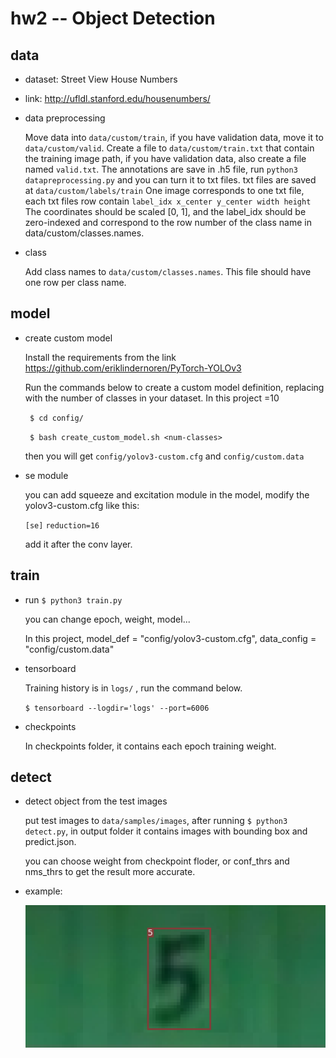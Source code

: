 # hw2 -- Object Detection
## data
- dataset: Street View House Numbers
  
- link: http://ufldl.stanford.edu/housenumbers/

- data preprocessing

  Move data into `data/custom/train`, if you have validation data, move it to `data/custom/valid`.
  Create a file to `data/custom/train.txt` that contain the training image path, if you have validation data, also create a file named `valid.txt`.
  The annotations are save in .h5 file, run `python3 datapreprocessing.py` and you can turn it to txt files. txt files are saved at `data/custom/labels/train`
  One image corresponds to one txt file, each txt files row contain `label_idx x_center y_center width height`
  The coordinates should be scaled [0, 1], and the label_idx should be zero-indexed and correspond to the row number of the class name in data/custom/classes.names.
  
 - class
 
   Add class names to `data/custom/classes.names`. This file should have one row per class name.

## model
- create custom model

  Install the requirements from the link https://github.com/eriklindernoren/PyTorch-YOLOv3
  
  Run the commands below to create a custom model definition, replacing <num-classes> with the number of classes in your dataset. In this project <num-classes>=10
  
   ` $ cd config/`
   
   ` $ bash create_custom_model.sh <num-classes>`
   
   then you will get  `config/yolov3-custom.cfg` and `config/custom.data`
   
 - se module
 
   you can add squeeze and excitation module in the model, modify the yolov3-custom.cfg like this:
   
    `[se]`
    `reduction=16`
    
    add it after the conv layer.
    
## train
- run `$ python3 train.py` 

  you can change epoch, weight, model...

  In this project, model_def = "config/yolov3-custom.cfg", data_config = "config/custom.data"

- tensorboard

  Training history is in  `logs/` , run the command below.

  `$ tensorboard --logdir='logs' --port=6006`
  
 - checkpoints
 
   In checkpoints folder, it contains each epoch training weight.
   
  
## detect
- detect object from the test images

  put test images to `data/samples/images`, after running `$ python3 detect.py`, in output folder it contains images with bounding box and predict.json.

  you can choose weight from checkpoint floder, or conf_thrs and nms_thrs to get the result more accurate.
  
- example:

  ![image](https://github.com/shenhsinyu/hw2/blob/main/output/1.png)
 
  
